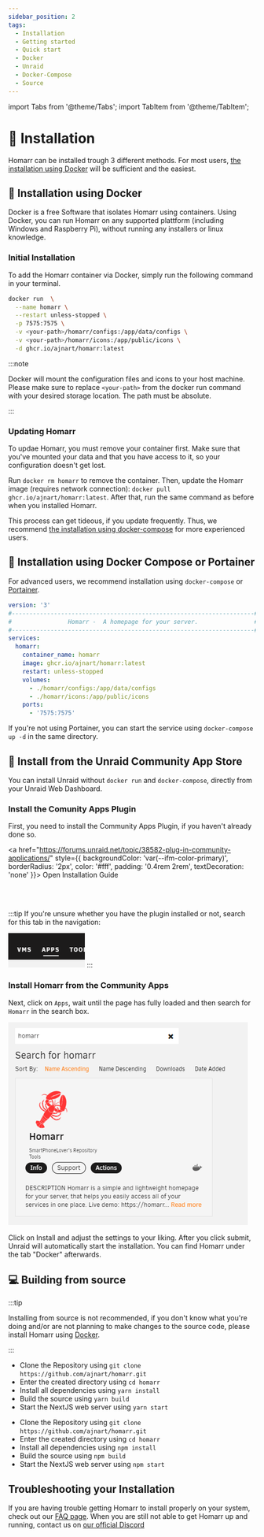 ```yaml
---
sidebar_position: 2
tags:
  - Installation
  - Getting started
  - Quick start
  - Docker
  - Unraid
  - Docker-Compose
  - Source
---
```


import Tabs from '@theme/Tabs';
import TabItem from '@theme/TabItem';

# 🚀 Installation

Homarr can be installed trough 3 different methods. For most users, [the installation using Docker](#-installation-using-docker) will be sufficient and the easiest.

## 🐋 Installation using Docker

Docker is a free Software that isolates Homarr using containers. Using Docker, you can run Homarr on any supported plattform (including Windows and Raspberry Pi), without running any installers or linux knowledge.

### Initial Installation

To add the Homarr container via Docker, simply run the following command in your terminal.

```bash
docker run  \
  --name homarr \
  --restart unless-stopped \
  -p 7575:7575 \
  -v <your-path>/homarr/configs:/app/data/configs \
  -v <your-path>/homarr/icons:/app/public/icons \
  -d ghcr.io/ajnart/homarr:latest
```

:::note

Docker will mount the configuration files and icons to your host machine. Please make sure to replace ``<your-path>`` from the docker run command with your desired storage location. The path must be absolute.

:::

### Updating Homarr
To updae Homarr, you must remove your container first. Make sure that you've mounted your data and that you have access to it, so your configuration doesn't get lost.

Run ``docker rm homarr`` to remove the container.
Then, update the Homarr image (requires network connection): ``docker pull ghcr.io/ajnart/homarr:latest``.
After that, run the same command as before when you installed Homarr.

This process can get tideous, if you update frequently. Thus, we recommend [the installation using docker-compose](#-installation-using-docker-compose-or-portainer) for more experienced users.

## 🐋 Installation using Docker Compose or Portainer

For advanced users, we recommend installation using ``docker-compose`` or [Portainer](https://www.portainer.io/).

```yml title="docker-compose.yml"
version: '3'
#---------------------------------------------------------------------#
#                Homarr -  A homepage for your server.                #
#---------------------------------------------------------------------#
services:
  homarr:
    container_name: homarr
    image: ghcr.io/ajnart/homarr:latest
    restart: unless-stopped
    volumes:
      - ./homarr/configs:/app/data/configs
      - ./homarr/icons:/app/public/icons
    ports:
      - '7575:7575'
```

If you're not using Portainer, you can start the service using ``docker-compose up -d`` in the same directory.

## 🛒 Install from the Unraid Community App Store
You can install Unraid without ``docker run`` and ``docker-compose``, directly from your Unraid Web Dashboard.

### Install the Comunity Apps Plugin

First, you need to install the Community Apps Plugin, if you haven't already done so.

<a
  href="https://forums.unraid.net/topic/38582-plug-in-community-applications/"
  style={{
    backgroundColor: 'var(--ifm-color-primary)',
    borderRadius: '2px',
    color: '#fff',
    padding: '0.4rem 2rem',
    textDecoration: 'none'
  }}>
  Open Installation Guide
</a>

<br/>
<br/>

:::tip
If you're unsure whether you have the plugin installed or not, search for this tab in the navigation:

![](img/unraid-navigation-app-manager.png)
:::

### Install Homarr from the Community Apps
Next, click on ``Apps``, wait until the page has fully loaded and then search for ``Homarr`` in the search box.

![](img/unraid-apps-homarr.png)

Click on Install and adjust the settings to your liking.
After you click submit, Unraid will automatically start the installation. You can find Homarr under the tab "Docker" afterwards.

## 💻 Building from source
:::tip

Installing from source is not recommended, if you don't know what you're doing and/or are not planning to make changes to the source code, please install Homarr using [Docker](#-installation-using-docker).

:::

<Tabs>
  <TabItem value="orange" label="Yarn Package Manager" default>
    <ul>
      <li>Clone the Repository using <code>git clone https://github.com/ajnart/homarr.git</code></li>
      <li>Enter the created directory using <code>cd homarr</code></li>
      <li>Install all dependencies using <code>yarn install</code></li>
      <li>Build the source using <code>yarn build</code></li>
      <li>Start the NextJS web server using <code>yarn start</code></li>
    </ul>
  </TabItem>
  <TabItem value="apple" label="NPM Package Manager">
    <ul>
      <li>Clone the Repository using <code>git clone https://github.com/ajnart/homarr.git</code></li>
      <li>Enter the created directory using <code>cd homarr</code></li>
      <li>Install all dependencies using <code>npm install</code></li>
      <li>Build the source using <code>npm build</code></li>
      <li>Start the NextJS web server using <code>npm start</code></li>
    </ul>
  </TabItem>
</Tabs>

## Troubleshooting your Installation

If you are having trouble getting Homarr to install properly on your system, check out our [FAQ page](https://homarr-docs.vercel.app/docs/community/frequently-asked-questions).
When you are still not able to get Homarr up and running, contact us on [our official Discord](https://discord.gg/aCsmEV5RgA)